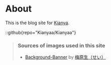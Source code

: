 # About
This is the blog site for [Kianya](/).

::github{repo="Kianyaa/Kianyaa"}

> ### Sources of images used in this site
> - [Background-Banner](https://www.pixiv.net/artworks/128359728) by [梅原生（せい）](https://www.pixiv.net/users/3906246)
